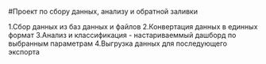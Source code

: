 #Проект по сбору данных, анализу и обратной заливки

1.Сбор данных из баз данных и файлов
2.Конвертация данных в единных формат
3.Анализ и классификация - настариваеммый дашборд по выбранным параметрам
4.Выгрузка данных для последующего экспорта